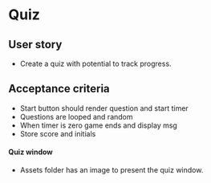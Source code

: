 # Quiz
## User story
- Create a quiz with potential to track progress.
## Acceptance criteria
- Start button should render question and start timer
- Questions are looped and random
- When timer is zero game ends and display msg
- Store score and initials

#### Quiz window
- Assets folder has an image to present the quiz window.
